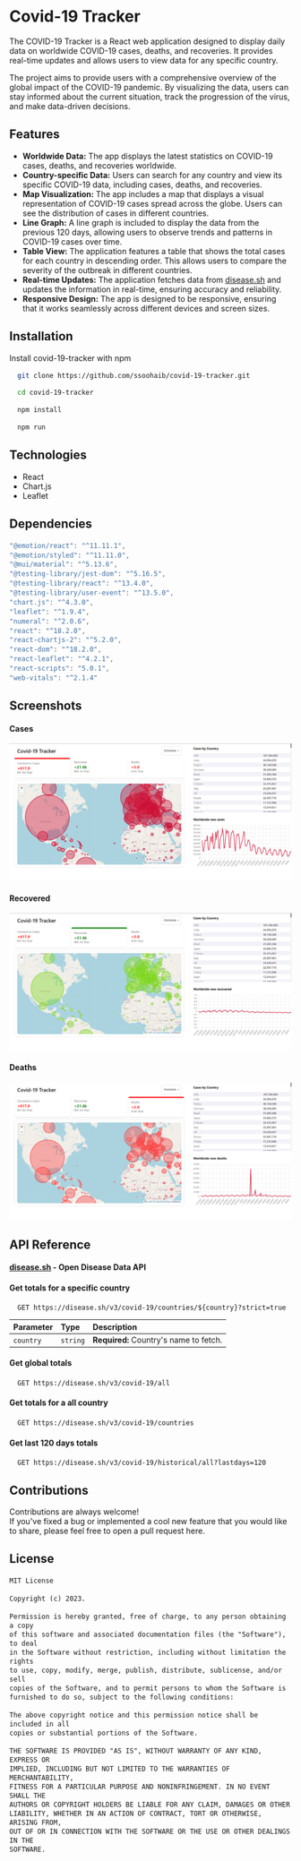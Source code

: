
# Covid-19 Tracker

The COVID-19 Tracker is a React web application designed to display daily data on worldwide COVID-19 cases, deaths, and recoveries. It provides real-time updates and allows users to view data for any specific country.

The project aims to provide users with a comprehensive overview of the global impact of the COVID-19 pandemic. By visualizing the data, users can stay informed about the current situation, track the progression of the virus, and make data-driven decisions.



## Features

- **Worldwide Data:** The app displays the latest statistics on COVID-19 cases, deaths, and recoveries worldwide.
- **Country-specific Data:** Users can search for any country and view its specific COVID-19 data, including cases, deaths, and recoveries.
- **Map Visualization:** The app includes a map that displays a visual representation of COVID-19 cases spread across the globe. Users can see the distribution of cases in different countries.
- **Line Graph:** A line graph is included to display the data from the previous 120 days, allowing users to observe trends and patterns in COVID-19 cases over time.
- **Table View:** The application features a table that shows the total cases for each country in descending order. This allows users to compare the severity of the outbreak in different countries.
- **Real-time Updates:** The application fetches data from [disease.sh](https://disease.sh/) and updates the information in real-time, ensuring accuracy and reliability.
- **Responsive Design:** The app is designed to be responsive, ensuring that it works seamlessly across different devices and screen sizes.



## Installation

Install covid-19-tracker with npm

```bash
  git clone https://github.com/ssoohaib/covid-19-tracker.git
```

```bash
  cd covid-19-tracker
```

```bash
  npm install
```

```bash
  npm run
```
## Technologies
- React
- Chart.js
- Leaflet
## Dependencies


```javascript
"@emotion/react": "^11.11.1",
"@emotion/styled": "^11.11.0",
"@mui/material": "^5.13.6",
"@testing-library/jest-dom": "^5.16.5",
"@testing-library/react": "^13.4.0",
"@testing-library/user-event": "^13.5.0",
"chart.js": "^4.3.0",
"leaflet": "^1.9.4",
"numeral": "^2.0.6",
"react": "^18.2.0",
"react-chartjs-2": "^5.2.0",
"react-dom": "^18.2.0",
"react-leaflet": "^4.2.1",
"react-scripts": "5.0.1",
"web-vitals": "^2.1.4"
```


## Screenshots

#### Cases
![cases](./screenshots/1.png)

#### Recovered
![deaths](./screenshots/2.png)

#### Deaths
![recovered](./screenshots/3.png)
## API Reference

#### [disease.sh](https://disease.sh/) - Open Disease Data API

#### Get totals for a specific country
```http
  GET https://disease.sh/v3/covid-19/countries/${country}?strict=true
```
| Parameter | Type     | Description                       |
| :-------- | :------- | :-------------------------------- |
| `country`      | `string` | **Required:** Country's name to fetch. |

#### Get global totals
```http
  GET https://disease.sh/v3/covid-19/all
```

#### Get totals for a all country
```http
  GET https://disease.sh/v3/covid-19/countries
```

#### Get last 120 days totals
```http
  GET https://disease.sh/v3/covid-19/historical/all?lastdays=120
```




## Contributions

Contributions are always welcome!  
If you've fixed a bug or implemented a cool new feature that you would like to share, please feel free to open a pull request here.


## License

```
MIT License

Copyright (c) 2023.

Permission is hereby granted, free of charge, to any person obtaining a copy
of this software and associated documentation files (the "Software"), to deal
in the Software without restriction, including without limitation the rights
to use, copy, modify, merge, publish, distribute, sublicense, and/or sell
copies of the Software, and to permit persons to whom the Software is
furnished to do so, subject to the following conditions:

The above copyright notice and this permission notice shall be included in all
copies or substantial portions of the Software.

THE SOFTWARE IS PROVIDED "AS IS", WITHOUT WARRANTY OF ANY KIND, EXPRESS OR
IMPLIED, INCLUDING BUT NOT LIMITED TO THE WARRANTIES OF MERCHANTABILITY,
FITNESS FOR A PARTICULAR PURPOSE AND NONINFRINGEMENT. IN NO EVENT SHALL THE
AUTHORS OR COPYRIGHT HOLDERS BE LIABLE FOR ANY CLAIM, DAMAGES OR OTHER
LIABILITY, WHETHER IN AN ACTION OF CONTRACT, TORT OR OTHERWISE, ARISING FROM,
OUT OF OR IN CONNECTION WITH THE SOFTWARE OR THE USE OR OTHER DEALINGS IN THE
SOFTWARE.
```



